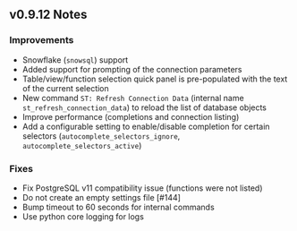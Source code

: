 ## v0.9.12 Notes

### Improvements

* Snowflake (`snowsql`) support
* Added support for prompting of the connection parameters
* Table/view/function selection quick panel is pre-populated with the text of the current selection
* New command `ST: Refresh Connection Data` (internal name `st_refresh_connection_data`) to reload the list of database objects
* Improve performance (completions and connection listing)
* Add a configurable setting to enable/disable completion for certain selectors (`autocomplete_selectors_ignore`, `autocomplete_selectors_active`)


### Fixes

* Fix PostgreSQL v11 compatibility issue (functions were not listed)
* Do not create an empty settings file [#144]
* Bump timeout to 60 seconds for internal commands
* Use python core logging for logs
